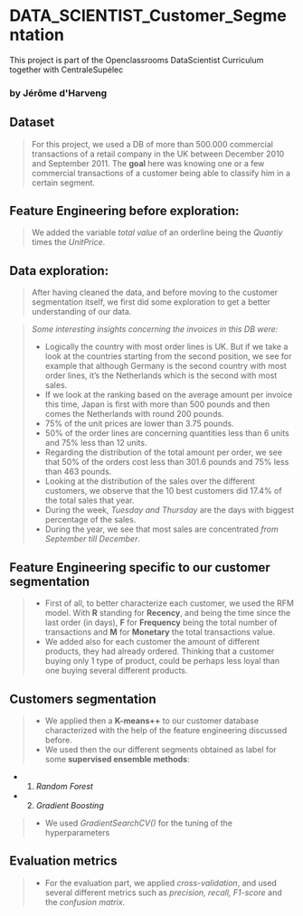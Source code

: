 # DATA_SCIENTIST_Customer_Segmentation
This project is part of the Openclassrooms DataScientist Curriculum together with CentraleSupélec

### by Jérôme d'Harveng

## Dataset

> For this project, we used a DB of more than 500.000 commercial transactions of a retail company in the UK between December 2010 and September 2011. The **goal** here was knowing one or a few commercial transactions of a customer being able to classify him in a certain segment.

## Feature Engineering before exploration:
> We added the variable _total value_ of an orderline being the _Quantiy_ times the _UnitPrice_.

## Data exploration:
> After having cleaned the data, and before moving to the customer segmentation itself, we first did some exploration to get a better understanding of our data.

> _Some interesting insights concerning the invoices in this DB were:_
> - Logically the country with most order lines is UK. But if we take a look at the countries starting from the second position, we see for example that although Germany is the second country with most order lines, it’s the Netherlands which is the second with most sales.
> - If we look at the ranking based on the average amount per invoice this time, Japan is first with more than 500 pounds and then comes the Netherlands with round 200 pounds.
> - 75% of the unit prices are lower than 3.75 pounds.
> - 50% of the order lines are concerning quantities less than 6 units and 75% less than 12 units.
> - Regarding the distribution of the total amount per order, we see that 50% of the orders cost less than 301.6 pounds and 75% less than 463 pounds.
> - Looking at the distribution of the sales over the different customers, we observe that the 10 best customers did 17.4% of the total sales that year.
> - During the week, _Tuesday and Thursday_ are the days with biggest percentage of the sales.
> - During the year, we see that most sales are concentrated _from September till December_.

## Feature Engineering specific to our customer segmentation 
> - First of all, to better characterize each customer, we used the RFM model. With **R** standing for **Recency**, and being the time since the last order (in days), **F** for **Frequency** being the total number of transactions and **M** for **Monetary** the total transactions value.
> - We added also for each customer the amount of different products, they had already ordered. Thinking that a customer buying only 1 type of product, could be perhaps less loyal than one buying several different products.


## Customers segmentation
> - We applied then a **K-means++** to our customer database characterized with the help of the feature engineering discussed before.
> - We used then the our different segments obtained as label for some **supervised ensemble methods**:
 - 1. _Random Forest_
 - 2. _Gradient Boosting_
> - We used _GradientSearchCV()_ for the tuning of the hyperparameters

## Evaluation metrics
> - For the evaluation part, we applied _cross-validation_, and used several different metrics such as _precision, recall, F1-score_ and the _confusion matrix_.
